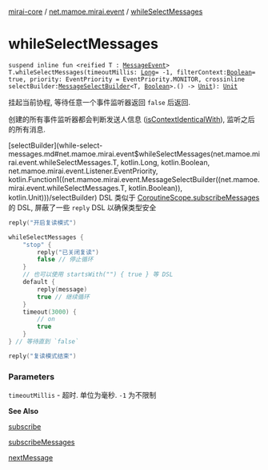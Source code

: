 [mirai-core](../index.md) / [net.mamoe.mirai.event](index.md) / [whileSelectMessages](./while-select-messages.md)

# whileSelectMessages

`suspend inline fun <reified T : `[`MessageEvent`](../net.mamoe.mirai.message/-message-event/index.md)`> T.whileSelectMessages(timeoutMillis: `[`Long`](https://kotlinlang.org/api/latest/jvm/stdlib/kotlin/-long/index.html)` = -1, filterContext: `[`Boolean`](https://kotlinlang.org/api/latest/jvm/stdlib/kotlin/-boolean/index.html)` = true, priority: EventPriority = EventPriority.MONITOR, crossinline selectBuilder: `[`MessageSelectBuilder`](-message-select-builder.md)`<T, `[`Boolean`](https://kotlinlang.org/api/latest/jvm/stdlib/kotlin/-boolean/index.html)`>.() -> `[`Unit`](https://kotlinlang.org/api/latest/jvm/stdlib/kotlin/-unit/index.html)`): `[`Unit`](https://kotlinlang.org/api/latest/jvm/stdlib/kotlin/-unit/index.html)

挂起当前协程, 等待任意一个事件监听器返回 `false` 后返回.

创建的所有事件监听器都会判断发送人信息 ([isContextIdenticalWith](../net.mamoe.mirai.message/is-context-identical-with.md)), 监听之后的所有消息.

[selectBuilder](while-select-messages.md#net.mamoe.mirai.event$whileSelectMessages(net.mamoe.mirai.event.whileSelectMessages.T, kotlin.Long, kotlin.Boolean, net.mamoe.mirai.event.Listener.EventPriority, kotlin.Function1((net.mamoe.mirai.event.MessageSelectBuilder((net.mamoe.mirai.event.whileSelectMessages.T, kotlin.Boolean)), kotlin.Unit)))/selectBuilder) DSL 类似于 [CoroutineScope.subscribeMessages](#) 的 DSL, 屏蔽了一些 `reply` DSL 以确保类型安全

``` kotlin
reply("开启复读模式")

whileSelectMessages {
    "stop" {
        reply("已关闭复读")
        false // 停止循环
    }
    // 也可以使用 startsWith("") { true } 等 DSL
    default {
        reply(message)
        true // 继续循环
    }
    timeout(3000) {
        // on
        true
    }
} // 等待直到 `false`

reply("复读模式结束")
```

### Parameters

`timeoutMillis` - 超时. 单位为毫秒. `-1` 为不限制

**See Also**

[subscribe](kotlinx.coroutines.-coroutine-scope/subscribe.md)

[subscribeMessages](#)

[nextMessage](../net.mamoe.mirai.message/next-message.md)

